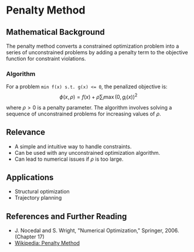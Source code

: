 # Penalty Method

## Mathematical Background
The penalty method converts a constrained optimization problem into a series of unconstrained problems by adding a penalty term to the objective function for constraint violations.

### Algorithm
For a problem `min f(x) s.t. g(x) <= 0`, the penalized objective is:
$$ \phi(x, \rho) = f(x) + \rho \sum_i \max(0, g_i(x))^2 $$
where $\rho > 0$ is a penalty parameter. The algorithm involves solving a sequence of unconstrained problems for increasing values of $\rho$.

## Relevance
- A simple and intuitive way to handle constraints.
- Can be used with any unconstrained optimization algorithm.
- Can lead to numerical issues if $\rho$ is too large.

## Applications
- Structural optimization
- Trajectory planning

## References and Further Reading
- J. Nocedal and S. Wright, "Numerical Optimization," Springer, 2006. (Chapter 17)
- [Wikipedia: Penalty Method](https://en.wikipedia.org/wiki/Penalty_method)
